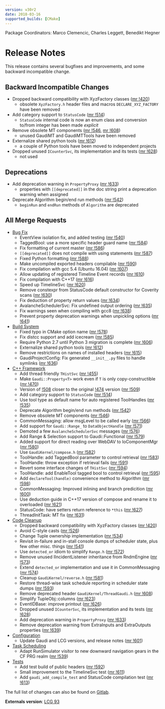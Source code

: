 ```yaml
---
version: v30r2
date: 2018-03-16
supported_builds: [CMake]
---
```

Package Coordinators: Marco Clemencic, Charles Leggett, Benedikt Hegner

# Release Notes

This release contains several bugfixes and improvements, and some backward
incompatible change.

## Backward Incompatible Changes
*   Dropped backward compatibility with XyzFactory classes ([mr !420][])
    *   obsolete `XyzFactory.h` header files and macros `DECLARE_XYZ_FACTORY`
        have been removed
*   Add category support to `StatusCode` ([mr !514][])
    *   `StatusCode` internal code is now an enum class and conversion to/from
        integer has been made _explicit_
*   Remove obsolete MT components ([mr !546][], [mr !608][])
    *   unused GaudiMT and GaudiMTTools have been removed
*   Externalize shared python tools ([mr !612][])
    *   a couple of Python tools have been moved to independent projects
*   Dropped unused `ICounterSvc`, its implementation and its tests ([mr !628][])
    *   not used

## Deprecations
*   Add deprecation warning in `PropertyProxy` ([mr !633][])
    *   properties with `[[deprecated]]` in the doc string print a deprecation
        warning when assigned
*   Deprecate Algorithm begin/end run methods ([mr !542][])
    *   `beginRun` and `endRun` methods of `Algorithm` are deprecated

## All Merge Requests
*   [Bug Fix][]
    *   EventView isolation fix, and added testing ([mr !540][])
    *   TaggedBool: use a more specific header guard name ([mr !584][])
    *   Fix formatting of current master ([mr !586][])
    *   `[[deprecated]]` does not compile with using statements ([mr !587][])
    *   Fixed Python formatting ([mr !588][])
    *   Make uncompiled exported headers compilable ([mr !590][])
    *   Fix compilation with gcc 5.4 (Ubuntu 16.04) ([mr !607][])
    *   Allow updating of registered Timeline Event records ([mr !610][])
    *   Fix compilation with C++17 ([mr !616][])
    *   Speed up TimelineSvc ([mr !620][])
    *   Remove constexpr from StatusCode default constructor for Coverity scans ([mr !630][])
    *   Fix deduction of property return values ([mr !634][])
    *   AvalancheSchedulerSvc: Fix undefined output ordering ([mr !635][])
    *   Fix warnings seen when compiling with gcc8 ([mr !638][])
    *   Prevent property deprecation warnings when unpickling options ([mr !641][])
*   [Build System][]
    *   Fixed typo in CMake option name ([mr !578][])
    *   Fix distcc support and add icecream ([mr !585][])
    *   Require Python 2.7 until Python 3 migration is complete ([mr !606][])
    *   Externalize shared python tools ([mr !612][])
    *   Remove restrictions on names of installed headers ([mr !615][])
    *   GaudiProjectConfig: Fix generated `__init__.py` files to handle symlinks ([mr !636][])
*   [C++ Framework][]
    *   Add thread friendly `THistSvc` ([mr !455][])
    *   Make `Gaudi::Property<T>` work even if `T` is only copy-constructible ([mr !470][])
    *   Version of [!508][] closer to the original [!474][] version ([mr !509][])
    *   Add category support to `StatusCode` ([mr !514][])
    *   Use tool type as default name for auto registered ToolHandles ([mr !535][])
    *   Deprecate Algorithm begin/end run methods ([mr !542][])
    *   Remove obsolete MT components ([mr !546][])
    *   CommonMessaging: allow msgLevel to be called early ([mr !566][])
    *   Add support for `Gaudi::Range_` to `DataObjectHandle` ([mr !571][])
    *   Demoted a few `AvalancheSchedulerSvc` messages ([mr !576][])
    *   Add Range & Selection support to Gaudi::Functional ([mr !579][])
    *   Added support for direct reading over WebDAV to IoComponentMgr ([mr !580][])
    *   Use `GaudiKernel/compose.h` ([mr !582][])
    *   ToolHandle: add TaggedBool parameter to control retrieval ([mr !583][])
    *   ToolHandle: throw exception if retrieval fails ([mr !591][])
    *   Revert some interface changes of `THistSvc` ([mr !594][])
    *   ToolHandle: add EnableTool tagged bool to control retrieval ([mr !595][])
    *   Add `declareTool(handle)` convenience method to Algorithm ([mr !598][])
    *   CommonMessaging: Improved inlining and branch predicition ([mr !600][])
    *   Use deduction guide in C++17 version of compose and rename it to overloaded ([mr !621][])
    *   StatusCode: have setters return reference to `*this` ([mr !627][])
    *   ThreadInitTask: MT fix ([mr !631][])
*   [Code Cleanup][]
    *   Dropped backward compatibility with XyzFactory classes ([mr !420][])
    *   Avoid C-style casts ([mr !526][])
    *   Change Tuple ownership implementation ([mr !534][])
    *   Revisit in-failure and in-stall console dumps of scheduler state, plus few other misc. things ([mr !541][])
    *   Use `detected_or` idiom to simplify `Range.h` ([mr !572][])
    *   Remove unused IIncidentListener inheritance from RndmEngine ([mr !573][])
    *   Extend `detected_or` implementation and use it in CommonMessaging ([mr !574][])
    *   Cleanup `GaudiKernel/reverse.h` ([mr !581][])
    *   Restore thread-wise task schedule reporting in scheduler state dumps ([mr !593][])
    *   Remove deprecated header `GaudiKernel/ThreadGaudi.h` ([mr !608][])
    *   Simplify TupleObj::columns ([mr !623][])
    *   EventIDBase: improve printout ([mr !626][])
    *   Dropped unused `ICounterSvc`, its implementation and its tests ([mr !628][])
    *   Add deprecation warning in `PropertyProxy` ([mr !633][])
    *   Remove deprecation warning from ExtraInputs and ExtraOutputs properties ([mr !639][])
*   [Configuration][]
    *   Update Gaudi and LCG versions, and release notes ([mr !601][])
*   [Task Scheduling][]
    *   Adapt RunSimulator visitor to new downward navigation gears in the CF PRG realm ([mr !539][])
*   [Tests][]
    *   Add test build of public headers ([mr !592][])
    *   Small improvement to the TimelineSvc test ([mr !611][])
    *   Add `gaudi_add_compile_test` and StatusCode compilation test ([mr !613][])

The full list of changes can also be found on [Gitlab][].

**Externals version**: [LCG 93](http://lcginfo.cern.ch/release/93/)


[Gitlab]: https://gitlab.cern.ch/gaudi/Gaudi/merge_requests?scope=all&state=merged&milestone_title=v30r2

[!508]: https://gitlab.cern.ch/gaudi/Gaudi/merge_requests/508
[!474]: https://gitlab.cern.ch/gaudi/Gaudi/merge_requests/474

[mr !420]: https://gitlab.cern.ch/gaudi/Gaudi/merge_requests/420
[mr !455]: https://gitlab.cern.ch/gaudi/Gaudi/merge_requests/455
[mr !470]: https://gitlab.cern.ch/gaudi/Gaudi/merge_requests/470
[mr !509]: https://gitlab.cern.ch/gaudi/Gaudi/merge_requests/509
[mr !514]: https://gitlab.cern.ch/gaudi/Gaudi/merge_requests/514
[mr !526]: https://gitlab.cern.ch/gaudi/Gaudi/merge_requests/526
[mr !534]: https://gitlab.cern.ch/gaudi/Gaudi/merge_requests/534
[mr !535]: https://gitlab.cern.ch/gaudi/Gaudi/merge_requests/535
[mr !539]: https://gitlab.cern.ch/gaudi/Gaudi/merge_requests/539
[mr !540]: https://gitlab.cern.ch/gaudi/Gaudi/merge_requests/540
[mr !541]: https://gitlab.cern.ch/gaudi/Gaudi/merge_requests/541
[mr !542]: https://gitlab.cern.ch/gaudi/Gaudi/merge_requests/542
[mr !546]: https://gitlab.cern.ch/gaudi/Gaudi/merge_requests/546
[mr !566]: https://gitlab.cern.ch/gaudi/Gaudi/merge_requests/566
[mr !571]: https://gitlab.cern.ch/gaudi/Gaudi/merge_requests/571
[mr !572]: https://gitlab.cern.ch/gaudi/Gaudi/merge_requests/572
[mr !573]: https://gitlab.cern.ch/gaudi/Gaudi/merge_requests/573
[mr !574]: https://gitlab.cern.ch/gaudi/Gaudi/merge_requests/574
[mr !576]: https://gitlab.cern.ch/gaudi/Gaudi/merge_requests/576
[mr !578]: https://gitlab.cern.ch/gaudi/Gaudi/merge_requests/578
[mr !579]: https://gitlab.cern.ch/gaudi/Gaudi/merge_requests/579
[mr !580]: https://gitlab.cern.ch/gaudi/Gaudi/merge_requests/580
[mr !581]: https://gitlab.cern.ch/gaudi/Gaudi/merge_requests/581
[mr !582]: https://gitlab.cern.ch/gaudi/Gaudi/merge_requests/582
[mr !583]: https://gitlab.cern.ch/gaudi/Gaudi/merge_requests/583
[mr !584]: https://gitlab.cern.ch/gaudi/Gaudi/merge_requests/584
[mr !585]: https://gitlab.cern.ch/gaudi/Gaudi/merge_requests/585
[mr !586]: https://gitlab.cern.ch/gaudi/Gaudi/merge_requests/586
[mr !587]: https://gitlab.cern.ch/gaudi/Gaudi/merge_requests/587
[mr !588]: https://gitlab.cern.ch/gaudi/Gaudi/merge_requests/588
[mr !590]: https://gitlab.cern.ch/gaudi/Gaudi/merge_requests/590
[mr !591]: https://gitlab.cern.ch/gaudi/Gaudi/merge_requests/591
[mr !592]: https://gitlab.cern.ch/gaudi/Gaudi/merge_requests/592
[mr !593]: https://gitlab.cern.ch/gaudi/Gaudi/merge_requests/593
[mr !594]: https://gitlab.cern.ch/gaudi/Gaudi/merge_requests/594
[mr !595]: https://gitlab.cern.ch/gaudi/Gaudi/merge_requests/595
[mr !598]: https://gitlab.cern.ch/gaudi/Gaudi/merge_requests/598
[mr !600]: https://gitlab.cern.ch/gaudi/Gaudi/merge_requests/600
[mr !601]: https://gitlab.cern.ch/gaudi/Gaudi/merge_requests/601
[mr !606]: https://gitlab.cern.ch/gaudi/Gaudi/merge_requests/606
[mr !607]: https://gitlab.cern.ch/gaudi/Gaudi/merge_requests/607
[mr !608]: https://gitlab.cern.ch/gaudi/Gaudi/merge_requests/608
[mr !610]: https://gitlab.cern.ch/gaudi/Gaudi/merge_requests/610
[mr !611]: https://gitlab.cern.ch/gaudi/Gaudi/merge_requests/611
[mr !612]: https://gitlab.cern.ch/gaudi/Gaudi/merge_requests/612
[mr !613]: https://gitlab.cern.ch/gaudi/Gaudi/merge_requests/613
[mr !615]: https://gitlab.cern.ch/gaudi/Gaudi/merge_requests/615
[mr !616]: https://gitlab.cern.ch/gaudi/Gaudi/merge_requests/616
[mr !620]: https://gitlab.cern.ch/gaudi/Gaudi/merge_requests/620
[mr !621]: https://gitlab.cern.ch/gaudi/Gaudi/merge_requests/621
[mr !623]: https://gitlab.cern.ch/gaudi/Gaudi/merge_requests/623
[mr !626]: https://gitlab.cern.ch/gaudi/Gaudi/merge_requests/626
[mr !627]: https://gitlab.cern.ch/gaudi/Gaudi/merge_requests/627
[mr !628]: https://gitlab.cern.ch/gaudi/Gaudi/merge_requests/628
[mr !630]: https://gitlab.cern.ch/gaudi/Gaudi/merge_requests/630
[mr !631]: https://gitlab.cern.ch/gaudi/Gaudi/merge_requests/631
[mr !633]: https://gitlab.cern.ch/gaudi/Gaudi/merge_requests/633
[mr !634]: https://gitlab.cern.ch/gaudi/Gaudi/merge_requests/634
[mr !635]: https://gitlab.cern.ch/gaudi/Gaudi/merge_requests/635
[mr !636]: https://gitlab.cern.ch/gaudi/Gaudi/merge_requests/636
[mr !638]: https://gitlab.cern.ch/gaudi/Gaudi/merge_requests/638
[mr !639]: https://gitlab.cern.ch/gaudi/Gaudi/merge_requests/639
[mr !641]: https://gitlab.cern.ch/gaudi/Gaudi/merge_requests/641

[Bug Fix]: https://gitlab.cern.ch/gaudi/Gaudi/merge_requests?label_name%5B%5D=bug+fix&scope=all&state=merged&milestone_title=v30r2
[Build System]: https://gitlab.cern.ch/gaudi/Gaudi/merge_requests?label_name%5B%5D=build+system&scope=all&state=merged&milestone_title=v30r2
[C++ Framework]: https://gitlab.cern.ch/gaudi/Gaudi/merge_requests?label_name%5B%5D=C%2B%2B+framework&scope=all&state=merged&milestone_title=v30r2
[Code Cleanup]: https://gitlab.cern.ch/gaudi/Gaudi/merge_requests?label_name%5B%5D=code+cleanup&scope=all&state=merged&milestone_title=v30r2
[Configuration]: https://gitlab.cern.ch/gaudi/Gaudi/merge_requests?label_name%5B%5D=configuration&scope=all&state=merged&milestone_title=v30r2
[Documentation]: https://gitlab.cern.ch/gaudi/Gaudi/merge_requests?label_name%5B%5D=documentation&scope=all&state=merged&milestone_title=v30r2
[Interactivity]: https://gitlab.cern.ch/gaudi/Gaudi/merge_requests?label_name%5B%5D=interactivity&scope=all&state=merged&milestone_title=v30r2
[Performance]: https://gitlab.cern.ch/gaudi/Gaudi/merge_requests?label_name%5B%5D=Performance&scope=all&state=merged&milestone_title=v30r2
[Task Scheduling]: https://gitlab.cern.ch/gaudi/Gaudi/merge_requests?label_name%5B%5D=task+scheduling&scope=all&state=merged&milestone_title=v30r2
[Tests]: https://gitlab.cern.ch/gaudi/Gaudi/merge_requests?label_name%5B%5D=tests&scope=all&state=merged&milestone_title=v30r2

